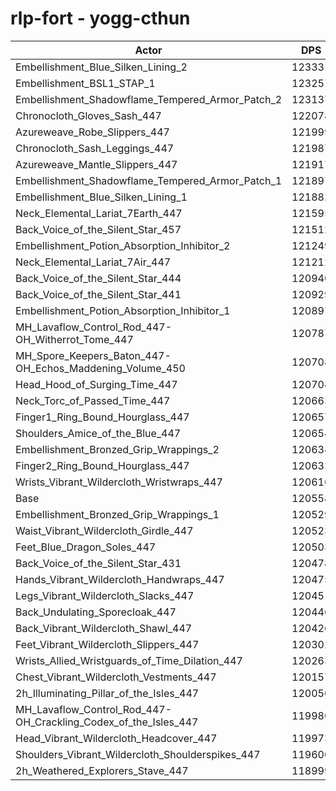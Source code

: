 # rlp-fort - yogg-cthun
| Actor | DPS | Increase |
|---|:---:|:---:|
|Embellishment_Blue_Silken_Lining_2|123331|2.30%|
|Embellishment_BSL1_STAP_1|123257|2.24%|
|Embellishment_Shadowflame_Tempered_Armor_Patch_2|123137|2.14%|
|Chronocloth_Gloves_Sash_447|122078|1.26%|
|Azureweave_Robe_Slippers_447|121999|1.20%|
|Chronocloth_Sash_Leggings_447|121987|1.19%|
|Azureweave_Mantle_Slippers_447|121917|1.13%|
|Embellishment_Shadowflame_Tempered_Armor_Patch_1|121897|1.11%|
|Embellishment_Blue_Silken_Lining_1|121882|1.10%|
|Neck_Elemental_Lariat_7Earth_447|121595|0.86%|
|Back_Voice_of_the_Silent_Star_457|121512|0.79%|
|Embellishment_Potion_Absorption_Inhibitor_2|121249|0.57%|
|Neck_Elemental_Lariat_7Air_447|121212|0.54%|
|Back_Voice_of_the_Silent_Star_444|120940|0.32%|
|Back_Voice_of_the_Silent_Star_441|120929|0.31%|
|Embellishment_Potion_Absorption_Inhibitor_1|120897|0.28%|
|MH_Lavaflow_Control_Rod_447-OH_Witherrot_Tome_447|120787|0.19%|
|MH_Spore_Keepers_Baton_447-OH_Echos_Maddening_Volume_450|120708|0.12%|
|Head_Hood_of_Surging_Time_447|120704|0.12%|
|Neck_Torc_of_Passed_Time_447|120663|0.09%|
|Finger1_Ring_Bound_Hourglass_447|120657|0.08%|
|Shoulders_Amice_of_the_Blue_447|120654|0.08%|
|Embellishment_Bronzed_Grip_Wrappings_2|120634|0.06%|
|Finger2_Ring_Bound_Hourglass_447|120632|0.06%|
|Wrists_Vibrant_Wildercloth_Wristwraps_447|120616|0.05%|
|Base|120558|0.00%|
|Embellishment_Bronzed_Grip_Wrappings_1|120529|-0.02%|
|Waist_Vibrant_Wildercloth_Girdle_447|120523|-0.03%|
|Feet_Blue_Dragon_Soles_447|120503|-0.05%|
|Back_Voice_of_the_Silent_Star_431|120478|-0.07%|
|Hands_Vibrant_Wildercloth_Handwraps_447|120475|-0.07%|
|Legs_Vibrant_Wildercloth_Slacks_447|120451|-0.09%|
|Back_Undulating_Sporecloak_447|120446|-0.09%|
|Back_Vibrant_Wildercloth_Shawl_447|120426|-0.11%|
|Feet_Vibrant_Wildercloth_Slippers_447|120302|-0.21%|
|Wrists_Allied_Wristguards_of_Time_Dilation_447|120263|-0.24%|
|Chest_Vibrant_Wildercloth_Vestments_447|120157|-0.33%|
|2h_Illuminating_Pillar_of_the_Isles_447|120056|-0.42%|
|MH_Lavaflow_Control_Rod_447-OH_Crackling_Codex_of_the_Isles_447|119980|-0.48%|
|Head_Vibrant_Wildercloth_Headcover_447|119973|-0.49%|
|Shoulders_Vibrant_Wildercloth_Shoulderspikes_447|119600|-0.79%|
|2h_Weathered_Explorers_Stave_447|118999|-1.29%|

